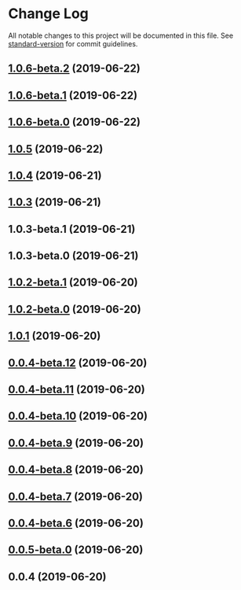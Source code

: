 # Change Log

All notable changes to this project will be documented in this file. See [standard-version](https://github.com/conventional-changelog/standard-version) for commit guidelines.

<a name="1.0.6-beta.2"></a>
## [1.0.6-beta.2](https://github.com/antoniopresto/graphql-clientgen/compare/v1.0.6-beta.1...v1.0.6-beta.2) (2019-06-22)



<a name="1.0.6-beta.1"></a>
## [1.0.6-beta.1](https://github.com/antoniopresto/graphql-clientgen/compare/v1.0.6-beta.0...v1.0.6-beta.1) (2019-06-22)



<a name="1.0.6-beta.0"></a>
## [1.0.6-beta.0](https://github.com/antoniopresto/graphql-clientgen/compare/v1.0.5...v1.0.6-beta.0) (2019-06-22)



<a name="1.0.5"></a>
## [1.0.5](https://github.com/antoniopresto/graphql-clientgen/compare/v1.0.3...v1.0.5) (2019-06-22)



<a name="1.0.4"></a>
## [1.0.4](https://github.com/antoniopresto/graphql-clientgen/compare/v1.0.3...v1.0.4) (2019-06-21)



<a name="1.0.3"></a>
## [1.0.3](https://github.com/antoniopresto/graphql-clientgen/compare/v1.0.3-beta.1...v1.0.3) (2019-06-21)



<a name="1.0.3-beta.1"></a>
## 1.0.3-beta.1 (2019-06-21)



<a name="1.0.3-beta.0"></a>
## 1.0.3-beta.0 (2019-06-21)



<a name="1.0.2-beta.1"></a>
## [1.0.2-beta.1](https://github.com/antoniopresto/graphql-clientgen/compare/v1.0.1...v1.0.2-beta.1) (2019-06-20)



<a name="1.0.2-beta.0"></a>
## [1.0.2-beta.0](https://github.com/antoniopresto/graphql-clientgen/compare/v1.0.1...v1.0.2-beta.0) (2019-06-20)



<a name="1.0.1"></a>
## [1.0.1](https://github.com/antoniopresto/graphql-clientgen/compare/v0.0.4-beta.10...v1.0.1) (2019-06-20)



<a name="0.0.4-beta.12"></a>
## [0.0.4-beta.12](https://github.com/antoniopresto/graphql-clientgen/compare/v0.0.4-beta.10...v0.0.4-beta.12) (2019-06-20)



<a name="0.0.4-beta.11"></a>
## [0.0.4-beta.11](https://github.com/antoniopresto/graphql-clientgen/compare/v0.0.4-beta.10...v0.0.4-beta.11) (2019-06-20)



<a name="0.0.4-beta.10"></a>
## [0.0.4-beta.10](https://github.com/antoniopresto/graphql-clientgen/compare/v0.0.4-beta.9...v0.0.4-beta.10) (2019-06-20)



<a name="0.0.4-beta.9"></a>
## [0.0.4-beta.9](https://github.com/antoniopresto/graphql-clientgen/compare/v0.0.4...v0.0.4-beta.9) (2019-06-20)



<a name="0.0.4-beta.8"></a>
## [0.0.4-beta.8](https://github.com/antoniopresto/graphql-clientgen/compare/v0.0.4...v0.0.4-beta.8) (2019-06-20)



<a name="0.0.4-beta.7"></a>
## [0.0.4-beta.7](https://github.com/antoniopresto/graphql-clientgen/compare/v0.0.4...v0.0.4-beta.7) (2019-06-20)



<a name="0.0.4-beta.6"></a>
## [0.0.4-beta.6](https://github.com/antoniopresto/graphql-clientgen/compare/v0.0.4...v0.0.4-beta.6) (2019-06-20)



<a name="0.0.5-beta.0"></a>
## [0.0.5-beta.0](https://github.com/antoniopresto/graphql-clientgen/compare/v0.0.4...v0.0.5-beta.0) (2019-06-20)



<a name="0.0.4"></a>
## 0.0.4 (2019-06-20)
